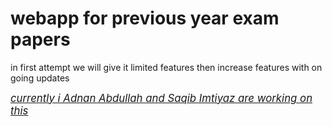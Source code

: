 
<h1 color="blue">webapp for previous year exam papers</h1>
<p> in first attempt we will give it limited features then increase features with on going updates</p>
 <!--img src="http://adnansheikh123.pythonanywhere.com" alt="Smiley face" height="500" width="720"> -->
 <src href="http://adnansheikh123.pythonanywhere.com/ />
 
 
 <p color="green"><i><u> <big>currently i Adnan Abdullah and Saqib Imtiyaz are working on this </big></u></i></p>
